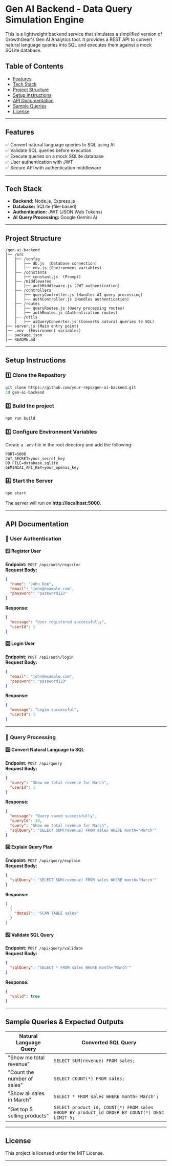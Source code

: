 
# **Gen AI Backend - Data Query Simulation Engine**  
This is a lightweight backend service that simulates a simplified version of GrowthGear's Gen AI Analytics tool. It provides a REST API to convert natural language queries into SQL and executes them against a mock SQLite database.  

## **Table of Contents**  
- [Features](#features)  
- [Tech Stack](#tech-stack)  
- [Project Structure](#project-structure)  
- [Setup Instructions](#setup-instructions)  
- [API Documentation](#api-documentation)  
- [Sample Queries](#sample-queries)  
- [License](#license)  

---

## **Features**  
✅ Convert natural language queries to SQL using AI  
✅ Validate SQL queries before execution  
✅ Execute queries on a mock SQLite database  
✅ User authentication with JWT  
✅ Secure API with authentication middleware  

---

## **Tech Stack**  
- **Backend:** Node.js, Express.js  
- **Database:** SQLite (file-based)  
- **Authentication:** JWT (JSON Web Tokens)  
- **AI Query Processing:** Google Gemini Ai  

---

## **Project Structure**  
```
/gen-ai-backend
│── /src
│   ├── /config
│   │   ├── db.js  (Database connection)
│   │   ├── env.js (Environment variables)
│   ├── /constants
│   │   ├── constant.js  (Prompt)
│   ├── /middlewares
│   │   ├── authMiddleware.js (JWT authentication)
│   ├── /controllers
│   │   ├── queryController.js (Handles AI query processing)
│   │   ├── authController.js (Handles authentication)
│   ├── /routes
│   │   ├── queryRoutes.js (Query processing routes)
│   │   ├── authRoutes.js (Authentication routes)
│   ├── /utils
│   │   ├── aiQueryConverter.js (Converts natural queries to SQL)
├── server.js (Main entry point)
│── .env  (Environment variables)
│── package.json
│── README.md
```

---

## **Setup Instructions**  

### **1️⃣ Clone the Repository**  
```sh
git clone https://github.com/your-repo/gen-ai-backend.git
cd gen-ai-backend
```

### **2️⃣ Build the project**  
```sh
npm run build
```

### **3️⃣ Configure Environment Variables**  
Create a `.env` file in the root directory and add the following:  
```env
PORT=5000
JWT_SECRET=your_secret_key
DB_FILE=database.sqlite
GEMINIAI_API_KEY=your_openai_key
```

### **4️⃣ Start the Server**  
```sh
npm start
```
The server will run on **http://localhost:5000**.

---

## **API Documentation**  

### **🔹 User Authentication**  

#### **1️⃣ Register User**  
**Endpoint:** `POST /api/auth/register`  
**Request Body:**  
```json
{
  "name": "John Doe",
  "email": "john@example.com",
  "password": "password123"
}
```
**Response:**  
```json
{
  "message": "User registered successfully",
  "userId": 1
}
```

#### **2️⃣ Login User**  
**Endpoint:** `POST /api/auth/login`  
**Request Body:**  
```json
{
  "email": "john@example.com",
  "password": "password123"
}
```
**Response:**  
```json
{
  "message": "Login successful",
  "userId": 1
}
```

---

### **🔹 Query Processing**  

#### **3️⃣ Convert Natural Language to SQL**  
**Endpoint:** `POST /api/query`  
**Request Body:**  
```json
{
  "query": "Show me total revenue for March",
  "userId": 1
}
```
**Response:**  
```json
{
  "message": "Query saved successfully",
  "queryId": 10,
  "query": "Show me total revenue for March",
  "sqlQuery": "SELECT SUM(revenue) FROM sales WHERE month='March'"
}
```

#### **4️⃣ Explain Query Plan**  
**Endpoint:** `POST /api/query/explain`  
**Request Body:**  
```json
{
  "sqlQuery": "SELECT SUM(revenue) FROM sales WHERE month='March'"
}
```
**Response:**  
```json
[
  {
    "detail": "SCAN TABLE sales"
  }
]
```

#### **5️⃣ Validate SQL Query**  
**Endpoint:** `POST /api/query/validate`  
**Request Body:**  
```json
{
  "sqlQuery": "SELECT * FROM sales WHERE month='March'"
}
```
**Response:**  
```json
{
  "valid": true
}
```

---

## **Sample Queries & Expected Outputs**  

| Natural Language Query            | Converted SQL Query |
|------------------------------------|----------------------------------------|
| "Show me total revenue"           | `SELECT SUM(revenue) FROM sales;` |
| "Count the number of sales"       | `SELECT COUNT(*) FROM sales;` |
| "Show all sales in March"         | `SELECT * FROM sales WHERE month='March';` |
| "Get top 5 selling products"      | `SELECT product_id, COUNT(*) FROM sales GROUP BY product_id ORDER BY COUNT(*) DESC LIMIT 5;` |

---

## **License**  
This project is licensed under the MIT License.  

---
